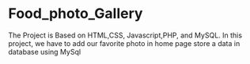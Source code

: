# Food_photo_Gallery
The Project is Based on HTML,CSS, Javascript,PHP, and MySQL. In this project, we have to add our favorite photo in home page store a data in database using MySql

